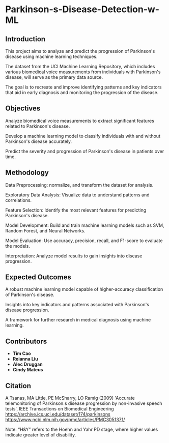 # Parkinson-s-Disease-Detection-w-ML

## Introduction
This project aims to analyze and predict the progression of Parkinson's disease using machine learning techniques. 

The dataset from the UCI Machine Learning Repository, which includes various biomedical voice measurements from individuals with Parkinson's disease, will serve as the primary data source. 

The goal is to recreate and improve identifying patterns and key indicators that aid in early diagnosis and monitoring the progression of the disease.

## Objectives
Analyze biomedical voice measurements to extract significant features related to Parkinson's disease.

Develop a machine learning model to classify individuals with and without Parkinson's disease accurately.

Predict the severity and progression of Parkinson's disease in patients over time.

## Methodology
Data Preprocessing: normalize, and transform the dataset for analysis.

Exploratory Data Analysis: Visualize data to understand patterns and correlations.

Feature Selection: Identify the most relevant features for predicting Parkinson's disease.

Model Development: Build and train machine learning models such as SVM, Random Forest, and Neural Networks.

Model Evaluation: Use accuracy, precision, recall, and F1-score to evaluate the models.

Interpretation: Analyze model results to gain insights into disease progression.

## Expected Outcomes
A robust machine learning model capable of higher-accuracy classification of Parkinson's disease.

Insights into key indicators and patterns associated with Parkinson's disease progression.

A framework for further research in medical diagnosis using machine learning.

## Contributors
- **Tim Cao**
- **Reianna Liu**
- **Alec Druggan**
- **Cindy Mateus**




## Citation


A Tsanas, MA Little, PE McSharry, LO Ramig (2009)
'Accurate telemonitoring of Parkinson.s disease progression by non-invasive 
speech tests',
IEEE Transactions on Biomedical Engineering
https://archive.ics.uci.edu/dataset/174/parkinsons
https://www.ncbi.nlm.nih.gov/pmc/articles/PMC3051371/

Note: “H&Y” refers to the Hoehn and Yahr PD stage, where higher values indicate greater level of disability.
